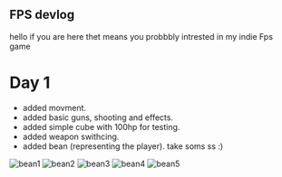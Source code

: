 ## FPS devlog

hello if you are here thet means you probbbly intrested in my indie Fps game

# Day 1

- added movment.
- added basic guns, shooting and effects.
- added simple cube with 100hp for testing.
- added weapon swithcing.
- added bean (representing the player).
take soms ss :)

![bean1](https://user-images.githubusercontent.com/94687814/142628359-bff3dac3-9ed9-4fa0-aa2d-7753bc59c921.png)
![bean2](https://user-images.githubusercontent.com/94687814/142628366-4656d30f-bace-4412-b84b-7202e3979e2e.png)
![bean3](https://user-images.githubusercontent.com/94687814/142628368-9803116d-9cdd-4877-8dbe-1367aeaf3784.png)
![bean4](https://user-images.githubusercontent.com/94687814/142628370-bb58cbc6-fea9-4611-8dff-1c8d00c4b0c5.png)
![bean5](https://user-images.githubusercontent.com/94687814/142628371-a06f55ec-227a-49f9-aa56-efbb76a1dfc2.png)
